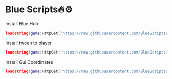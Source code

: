 # Blue Scripts🔥⚙️

Install Blue Hub
```lua
loadstring(game:HttpGet("https://raw.githubusercontent.com/BlueScripts99/BlueScripts/main/BlueHub9999999999.lua"))()
```
Install tween to player
```lua
loadstring(game:HttpGet("https://raw.githubusercontent.com/BlueScripts99/BlueScripts/main/TweenToPlayer.lua"))()
```
Install Gui Coordinates
```lua
loadstring(game:HttpGet("https://raw.githubusercontent.com/BlueScripts99/BlueScripts/main/GuiCoordinates.lua"))()```
